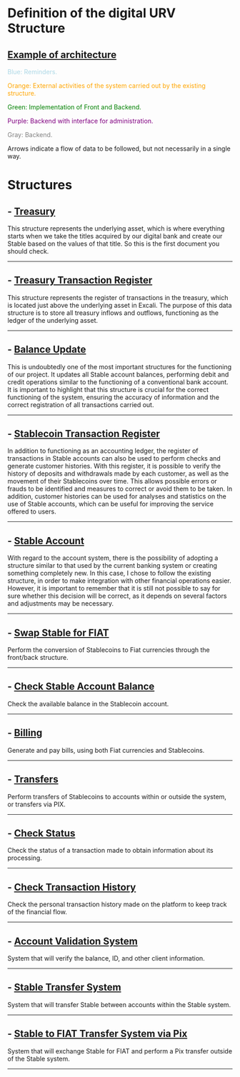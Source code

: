 # **Definition of the digital URV Structure**

## [Example of architecture](https://excalidraw.com/#json=JDbN8zEOZeBSrjLYrwRQe,ZRrRAoeBlrgSx4ZxoCXZUQ)


<span style="color:lightblue"> Blue: Reminders.</span>

<span style="color:orange">Orange: External activities of the system carried out by the existing structure.</span>

<span style="color:green">Green: Implementation of Front and Backend.</span>

<span style="color:purple">Purple: Backend with interface for administration.</span>

<span style="color:gray">Gray: Backend.</span>

Arrows indicate a flow of data to be followed, but not necessarily in a single way.

# **Structures**

## - [Treasury](./estruturas/treasury.md)

This structure represents the underlying asset, which is where everything starts when we take the titles acquired by our digital bank and create our Stable based on the values of that title. So this is the first document you should check. 
__________________
## - [Treasury Transaction Register](./estruturas/TTR.md)

This structure represents the register of transactions in the treasury, which is located just above the underlying asset in Excali. The purpose of this data structure is to store all treasury inflows and outflows, functioning as the ledger of the underlying asset.

__________________
## - [Balance Update](./estruturas/balance_Update.md)

This is undoubtedly one of the most important structures for the functioning of our project. It updates all Stable account balances, performing debit and credit operations similar to the functioning of a conventional bank account. It is important to highlight that this structure is crucial for the correct functioning of the system, ensuring the accuracy of information and the correct registration of all transactions carried out.
__________________
## - [Stablecoin Transaction Register](./estruturas/STR.md)

In addition to functioning as an accounting ledger, the register of transactions in Stable accounts can also be used to perform checks and generate customer histories. With this register, it is possible to verify the history of deposits and withdrawals made by each customer, as well as the movement of their Stablecoins over time. This allows possible errors or frauds to be identified and measures to correct or avoid them to be taken. In addition, customer histories can be used for analyses and statistics on the use of Stable accounts, which can be useful for improving the service offered to users.
__________________
## - [Stable Account](./estruturas/acc_Stable.md)

With regard to the account system, there is the possibility of adopting a structure similar to that used by the current banking system or creating something completely new. In this case, I chose to follow the existing structure, in order to make integration with other financial operations easier. However, it is important to remember that it is still not possible to say for sure whether this decision will be correct, as it depends on several factors and adjustments may be necessary.
__________________
## - [Swap Stable for FIAT](./estruturas/swap_FIAT.md)

Perform the conversion of Stablecoins to Fiat currencies through the front/back structure.

__________________
## - [Check Stable Account Balance](./estruturas/CSAB.md)

Check the available balance in the Stablecoin account.

__________________
## - [Billing](./estruturas/billing.md)

 Generate and pay bills, using both Fiat currencies and Stablecoins.

__________________
## - [Transfers](./estruturas/transfer.md)

Perform transfers of Stablecoins to accounts within or outside the system, or transfers via PIX.

__________________
## - [Check Status](./estruturas/status.md)

Check the status of a transaction made to obtain information about its processing.
__________________
## - [Check Transaction History](./estruturas/client_history.md)

Check the personal transaction history made on the platform to keep track of the financial flow.
__________________
## - [Account Validation System](./estruturas/acc_valitadion.md)

System that will verify the balance, ID, and other client information.
__________________
## - [Stable Transfer System](./estruturas/STS.md)

System that will transfer Stable between accounts within the Stable system.
__________________
## - [Stable to FIAT Transfer System via Pix](./estruturas/transfer_Pix.md)

System that will exchange Stable for FIAT and perform a Pix transfer outside of the Stable system.
__________________













